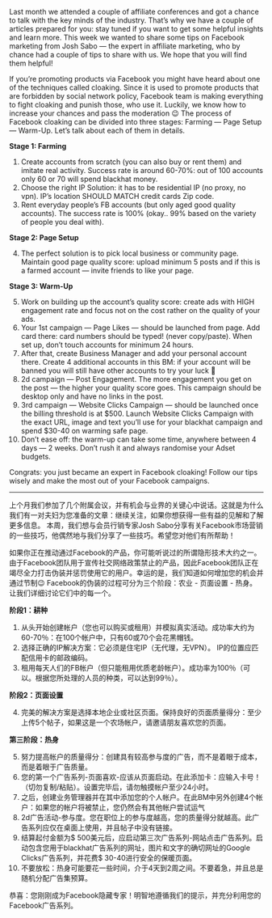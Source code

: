 Last month we attended a couple of affiliate conferences and got a chance to talk with the key minds of the industry. That’s why we have a couple of articles prepared for you: stay tuned if you want to get some helpful insights and learn more.
This week we wanted to share some tips on Facebook marketing from Josh Sabo — the expert in affiliate marketing, who by chance had a couple of tips to share with us. We hope that you will find them helpful!

If you’re promoting products via Facebook you might have heard about one of the techniques called cloaking. Since it is used to promote products that are forbidden by social network policy, Facebook team is making everything to fight cloaking and punish those, who use it. Luckily, we know how to increase your chances and pass the moderation 😉
The process of Facebook cloaking can be divided into three stages: Farming — Page Setup — Warm-Up. Let’s talk about each of them in details.

**Stage 1: Farming**

1. Create accounts from scratch (you can also buy or rent them) and imitate real activity. Success rate is around 60-70%: out of 100 accounts only 60 or 70 will spend blackhat money.
2. Choose the right IP Solution: it has to be residential IP (no proxy, no vpn). IP’s location SHOULD MATCH credit cards Zip code.
3. Rent everyday people’s FB accounts (but only aged good quality accounts). The success rate is 100% (okay.. 99% based on the variety of people you deal with).

**Stage 2: Page Setup**

4. The perfect solution is to pick local business or community page. Maintain good page quality score: upload minimum 5 posts and if this is a farmed account — invite friends to like your page.

**Stage 3: Warm-Up**

5. Work on building up the account’s quality score: create ads with HIGH engagement rate and focus not on the cost rather on the quality of your ads.
6. Your 1st campaign — Page Likes — should be launched from page. Add card there: card numbers should be typed! (never copy/paste). When set up, don’t touch accounts for minimum 24 hours.
7. After that, create Business Manager and add your personal account there. Create 4 additional accounts in this BM: if your account will be banned you will still have other accounts to try your luck 🙂
8. 2d campaign — Post Engagement. The more engagement you get on the post — the higher your quality score goes. This campaign should be desktop only and have no links in the post.
9. 3rd campaign — Website Clicks Campaign — should be launched once the billing threshold is at $500. Launch Website Clicks Campaign with the exact URL, image and text you’ll use for your blackhat campaign and spend $30-40 on warming safe page.
10. Don’t ease off: the warm-up can take some time, anywhere between 4 days — 2 weeks. Don’t rush it and always randomise your Adset budgets.

Congrats: you just became an expert in Facebook cloaking! Follow our tips wisely and make the most out of your Facebook campaigns.

-------------------------------


上个月我们参加了几个附属会议，并有机会与业界的关键心中说话。这就是为什么我们有一对夫妇为您准备的文章：继续关注，如果你想获得一些有益的见解和了解更多信息。
本周，我们想与会员行销专家Josh Sabo分享有关Facebook市场营销的一些技巧，他偶然地与我们分享了一些技巧。希望您对他们有所帮助！

如果你正在推动通过Facebook的产品，你可能听说过的所谓隐形技术大约之一。由于Facebook团队用于宣传社交网络政策禁止的产品，因此Facebook团队正在竭尽全力打击伪装并惩罚使用它的用户。幸运的是，我们知道如何增加您的机会并通过节制😉
Facebook的伪装的过程可分为三个阶段：农业 - 页面设置 - 热身。让我们详细讨论它们中的每一个。

**阶段1：耕种**

1. 从头开始创建帐户（您也可以购买或租用）并模拟真实活动。成功率大约为60-70％：在100个帐户中，只有60或70个会花黑帽钱。
2. 选择正确的IP解决方案：它必须是住宅IP（无代理，无VPN）。 IP的位置应匹配信用卡的邮政编码。
3. 租用每天人们的FB帐户（但只能租用优质老龄帐户）。成功率为100％（可以。根据您所处理的人员的种类，可以达到99％）。

**阶段2：页面设置**

4. 完美的解决方案是选择本地企业或社区页面。保持良好的页面质量得分：至少上传5个帖子，如果这是一个农场帐户，请邀请朋友喜欢您的页面。

**第三阶段：热身**

5. 努力提高帐户的质量得分：创建具有较高参与度的广告，而不是着眼于成本，而是着眼于广告质量。
6. 您的第一个广告系列-页面喜欢-应该从页面启动。在此添加卡：应输入卡号！ （切勿复制/粘贴）。设置完毕后，请勿触摸帐户至少24小时。
7. 之后，创建业务管理器并在其中添加您的个人帐户。在此BM中另外创建4个帐户：如果您的帐户将被禁止，您仍然会有其他帐户尝试运气  
8. 2d广告活动-参与度。您在职位上的参与度越高，您的质量得分就越高。此广告系列应仅在桌面上使用，并且帖子中没有链接。
9. 结算起付金额为$ 500美元后，应启动第三次广告系列-网站点击广告系列。启动包含您用于blackhat广告系列的网址，图片和文字的确切网址的Google Clicks广告系列，并花费$ 30-40进行安全的保暖页面。
10. 不要放松：热身可能要花一些时间，介于4天到2周之间。不要着急，并且总是随机分配广告集预算。

恭喜：您刚刚成为Facebook隐藏专家！明智地遵循我们的提示，并充分利用您的Facebook广告系列。